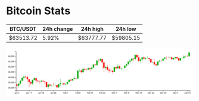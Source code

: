 # Bitcoin Stats

BTC/USDT|24h change|24h high|24h low|
|---|---|---|---|
|$63513.72|5.92%|$63777.77|$59805.15|

<img src="./chart.svg">

